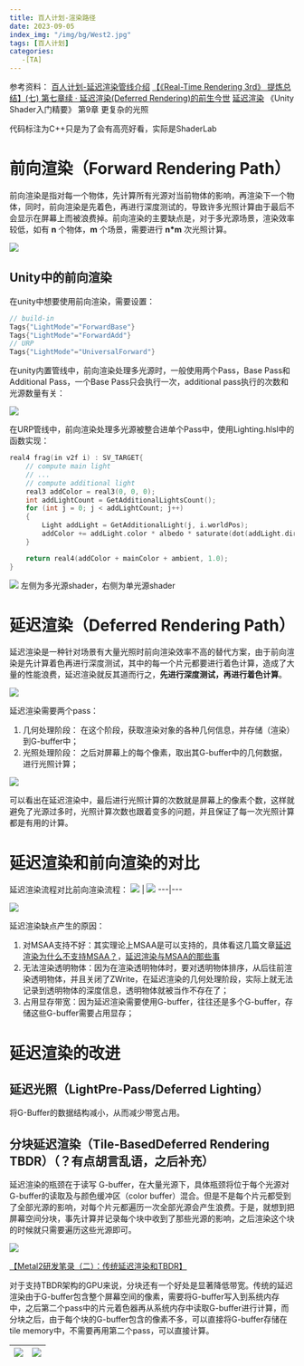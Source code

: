```yaml
---
title: 百人计划-渲染路径
date: 2023-09-05
index_img: "/img/bg/West2.jpg"
tags: [百人计划]
categories: 
   -[TA]
---
```

参考资料：
[百人计划-延迟渲染管线介绍](https://www.bilibili.com/video/BV1244y1i7oV/)
[【《Real-Time Rendering 3rd》 提炼总结】(七) 第七章续 · 延迟渲染(Deferred Rendering)的前生今世](https://zhuanlan.zhihu.com/p/28489928)
[延迟渲染](https://zhuanlan.zhihu.com/p/102134614)
《Unity Shader入门精要》 第9章 更复杂的光照

代码标注为C++只是为了会有高亮好看，实际是ShaderLab
<!-- more -->

# 前向渲染（Forward Rendering Path）

前向渲染是指对每一个物体，先计算所有光源对当前物体的影响，再渲染下一个物体，同时，前向渲染是先着色，再进行深度测试的，导致许多光照计算由于最后不会显示在屏幕上而被浪费掉。前向渲染的主要缺点是，对于多光源场景，渲染效率较低，如有 **n** 个物体，**m** 个场景，需要进行 **n*m** 次光照计算。

![](/article_img/2023-09-05-19-12-16.png)

## Unity中的前向渲染

在unity中想要使用前向渲染，需要设置：
```C++
// build-in
Tags{"LightMode"="ForwardBase"}
Tags{"LightMode"="ForwardAdd"}
// URP
Tags{"LightMode"="UniversalForward"}
```
在unity内置管线中，前向渲染处理多光源时，一般使用两个Pass，Base Pass和Additional Pass，一个Base Pass只会执行一次，additional pass执行的次数和光源数量有关：

![](/article_img/2023-09-05-16-57-46.png)

在URP管线中，前向渲染处理多光源被整合进单个Pass中，使用Lighting.hlsl中的函数实现：
```C++
real4 frag(in v2f i) : SV_TARGET{
    // compute main light
    // ...
    // compute additional light
    real3 addColor = real3(0, 0, 0);
    int addLightCount = GetAdditionalLightsCount();
    for (int j = 0; j < addLightCount; j++)
    {
        Light addLight = GetAdditionalLight(j, i.worldPos);
        addColor += addLight.color * albedo * saturate(dot(addLight.direction, i.worldNormal)) * addLight.distanceAttenuation * addLight.shadowAttenuation;
    }

    return real4(addColor + mainColor + ambient, 1.0);
}
```

![](/article_img/2023-09-05-17-33-57.png)
左侧为多光源shader，右侧为单光源shader

# 延迟渲染（Deferred Rendering Path）

延迟渲染是一种针对场景有大量光照时前向渲染效率不高的替代方案，由于前向渲染是先计算着色再进行深度测试，其中的每一个片元都要进行着色计算，造成了大量的性能浪费，延迟渲染就反其道而行之，**先进行深度测试，再进行着色计算**。

![](/article_img/2023-09-05-19-13-05.png)

延迟渲染需要两个pass：
1. 几何处理阶段：
   在这个阶段，获取渲染对象的各种几何信息，并存储（渲染）到G-buffer中；
2. 光照处理阶段：
   之后对屏幕上的每个像素，取出其G-buffer中的几何数据，进行光照计算；

![](/article_img/2023-09-05-19-23-02.png)

可以看出在延迟渲染中，最后进行光照计算的次数就是屏幕上的像素个数，这样就避免了光源过多时，光照计算次数也跟着变多的问题，并且保证了每一次光照计算都是有用的计算。

# 延迟渲染和前向渲染的对比

延迟渲染流程对比前向渲染流程：
![](/article_img/2023-09-05-19-26-04.png) | ![](/article_img/2023-09-05-19-27-25.png)
---|---

![](/article_img/2023-09-05-19-44-02.png)

延迟渲染缺点产生的原因：
1. 对MSAA支持不好：其实理论上MSAA是可以支持的，具体看这几篇文章[延迟渲染为什么不支持MSAA？](https://www.zhihu.com/question/366668747/answer/977240803)，[延迟渲染与MSAA的那些事](https://zhuanlan.zhihu.com/p/135444145)
2. 无法渲染透明物体：因为在渲染透明物体时，要对透明物体排序，从后往前渲染透明物体，并且关闭了ZWrite，在延迟渲染的几何处理阶段，实际上就无法记录到透明物体的深度信息，透明物体就被当作不存在了；
3. 占用显存带宽：因为延迟渲染需要使用G-buffer，往往还是多个G-buffer，存储这些G-buffer需要占用显存；

# 延迟渲染的改进

## 延迟光照（LightPre-Pass/Deferred Lighting）

将G-Buffer的数据结构减小，从而减少带宽占用。

## 分块延迟渲染（Tile-BasedDeferred Rendering TBDR）（？有点胡言乱语，之后补充）

延迟渲染的瓶颈在于读写 G-buffer，在大量光源下，具体瓶颈将位于每个光源对 G-buffer的读取及与颜色缓冲区（color buffer）混合。但是不是每个片元都受到了全部光源的影响，对每个片元都遍历一次全部光源会产生浪费。于是，就想到把屏幕空间分块，事先计算并记录每个块中收到了那些光源的影响，之后渲染这个块的时候就只需要遍历这些光源即可。

![](/article_img/2023-09-05-20-40-23.png)

[【Metal2研发笔录（二）：传统延迟渲染和TBDR】](https://zhuanlan.zhihu.com/p/92840602)

对于支持TBDR架构的GPU来说，分块还有一个好处是显著降低带宽。传统的延迟渲染由于G-buffer包含整个屏幕空间的像素，需要将G-buffer写入到系统内存中，之后第二个pass中的片元着色器再从系统内存中读取G-buffer进行计算，而分块之后，由于每个块的G-buffer包含的像素不多，可以直接将G-buffer存储在tile memory中，不需要再用第二个pass，可以直接计算。

![](/article_img/2023-09-05-21-17-08.png) | ![](/article_img/2023-09-05-21-16-51.png)
---|---